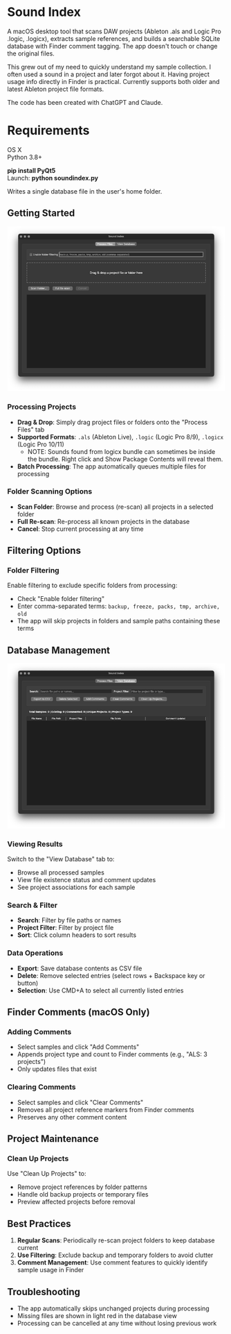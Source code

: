 # Sound Index
A macOS desktop tool that scans DAW projects (Ableton .als and Logic Pro .logic, .logicx), extracts sample references, and builds a searchable SQLite database with Finder comment tagging. The app doesn't touch or change the original files.

This grew out of my need to quickly understand my sample collection. I often used a sound in a project and later forgot about it. Having project usage info directly in Finder is practical. Currently supports both older and latest Ableton project file formats.

The code has been created with ChatGPT and Claude.

# Requirements
OS X  
Python 3.8+

**pip install PyQt5**  
Launch: **python soundindex.py**

Writes a single database file in the user's home folder.

## Getting Started

![File Processing](./Sound-Index_01_process_files.png)

### Processing Projects
- **Drag & Drop**: Simply drag project files or folders onto the "Process Files" tab
- **Supported Formats**: `.als` (Ableton Live), `.logic` (Logic Pro 8/9), `.logicx` (Logic Pro 10/11)
  - NOTE: Sounds found from logicx bundle can sometimes be inside the bundle. Right click and Show Package Contents will reveal them.
- **Batch Processing**: The app automatically queues multiple files for processing

### Folder Scanning Options
- **Scan Folder**: Browse and process (re-scan) all projects in a selected folder
- **Full Re-scan**: Re-process all known projects in the database
- **Cancel**: Stop current processing at any time

## Filtering Options

### Folder Filtering
Enable filtering to exclude specific folders from processing:
- Check "Enable folder filtering"
- Enter comma-separated terms: `backup, freeze, packs, tmp, archive, old`
- The app will skip projects in folders and sample paths containing these terms

## Database Management

![Database View](./Sound-Index_02_manage_database.png) 

### Viewing Results
Switch to the "View Database" tab to:
- Browse all processed samples
- View file existence status and comment updates
- See project associations for each sample

### Search & Filter
- **Search**: Filter by file paths or names
- **Project Filter**: Filter by project file
- **Sort**: Click column headers to sort results

### Data Operations
- **Export**: Save database contents as CSV file
- **Delete**: Remove selected entries (select rows + Backspace key or button)
- **Selection**: Use CMD+A to select all currently listed entries

## Finder Comments (macOS Only)

### Adding Comments
- Select samples and click "Add Comments"
- Appends project type and count to Finder comments (e.g., "ALS: 3 projects")
- Only updates files that exist

### Clearing Comments
- Select samples and click "Clear Comments"
- Removes all project reference markers from Finder comments
- Preserves any other comment content

## Project Maintenance

### Clean Up Projects
Use "Clean Up Projects" to:
- Remove project references by folder patterns
- Handle old backup projects or temporary files
- Preview affected projects before removal

## Best Practices

1. **Regular Scans**: Periodically re-scan project folders to keep database current
2. **Use Filtering**: Exclude backup and temporary folders to avoid clutter
3. **Comment Management**: Use comment features to quickly identify sample usage in Finder

## Troubleshooting
- The app automatically skips unchanged projects during processing
- Missing files are shown in light red in the database view
- Processing can be cancelled at any time without losing previous work
